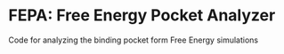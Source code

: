 # FEPA: Free Energy Pocket Analyzer
Code for analyzing the binding pocket form Free Energy simulations
